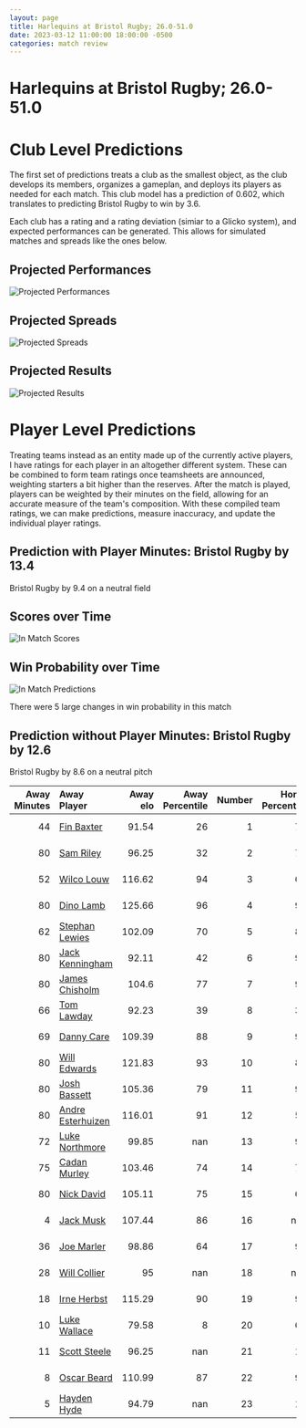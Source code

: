 ```yaml
---  
layout: page  
title: Harlequins at Bristol Rugby; 26.0-51.0  
date: 2023-03-12 11:00:00 18:00:00 -0500  
categories: match review  
---
```

# Harlequins at Bristol Rugby; 26.0-51.0

# Club Level Predictions


The first set of predictions treats a club as the smallest object, as the club develops its members, organizes a gameplan, and deploys its players as needed for each match. This club model has a prediction of 0.602, which translates to predicting Bristol Rugby to win by 3.6.

Each club has a rating and a rating deviation (simiar to a Glicko system), and expected performances can be generated. This allows for simulated matches and spreads like the ones below.
## Projected Performances


![Projected Performances](plots/performances_2023-03-12-BristolRugby-Harlequins.png)
## Projected Spreads


![Projected Spreads](plots/spreads_2023-03-12-BristolRugby-Harlequins.png)
## Projected Results


![Projected Results](plots/resultbar_2023-03-12-BristolRugby-Harlequins.png)
# Player Level Predictions


Treating teams instead as an entity made up of the currently active players, I have ratings for each player in an altogether different system. These can be combined to form team ratings once teamsheets are announced, weighting starters a bit higher than the reserves. After the match is played, players can be weighted by their minutes on the field, allowing for an accurate measure of the team's composition. With these compiled team ratings, we can make predictions, measure inaccuracy, and update the individual player ratings.
## Prediction with Player Minutes: Bristol Rugby by 13.4


Bristol Rugby by 9.4 on a neutral field
## Scores over Time


![In Match Scores](plots/recap_scores_2023-03-12-BristolRugby-Harlequins.png)
## Win Probability over Time


![In Match Predictions](plots/recap_prob_2023-03-12-BristolRugby-Harlequins.png)

There were 5 large changes in win probability in this match
## Prediction without Player Minutes: Bristol Rugby by 12.6


Bristol Rugby by 8.6 on a neutral pitch



|   Away Minutes | Away Player                                                       |   Away elo |   Away Percentile |   Number |   Home Percentile |   Home elo | Home Player                                                   |   Home Minutes |
|---------------:|:------------------------------------------------------------------|-----------:|------------------:|---------:|------------------:|-----------:|:--------------------------------------------------------------|---------------:|
|             44 | [Fin Baxter](..//playerfiles//FinBaxter_cleaned.md)               |      91.54 |                26 |        1 |                73 |     101.69 | [Yann Thomas](..//playerfiles//YannThomas_cleaned.md)         |             57 |
|             80 | [Sam Riley](..//playerfiles//SamRiley_cleaned.md)                 |      96.25 |                32 |        2 |                74 |     101.83 | [Harry Thacker](..//playerfiles//HarryThacker_cleaned.md)     |             55 |
|             52 | [Wilco Louw](..//playerfiles//WilcoLouw_cleaned.md)               |     116.62 |                94 |        3 |                67 |      99.84 | [Max Lahiff](..//playerfiles//MaxLahiff_cleaned.md)           |             57 |
|             80 | [Dino Lamb](..//playerfiles//DinoLamb_cleaned.md)                 |     125.66 |                96 |        4 |                96 |     124.38 | [Joe Batley](..//playerfiles//JoeBatley_cleaned.md)           |             22 |
|             62 | [Stephan Lewies](..//playerfiles//StephanLewies_cleaned.md)       |     102.09 |                70 |        5 |                88 |     112.41 | [Chris Vui](..//playerfiles//ChrisVui_cleaned.md)             |             80 |
|             80 | [Jack Kenningham](..//playerfiles//JackKenningham_cleaned.md)     |      92.11 |                42 |        6 |                97 |     133.71 | [Steven Luatua](..//playerfiles//StevenLuatua_cleaned.md)     |             62 |
|             80 | [James Chisholm](..//playerfiles//JamesChisholm_cleaned.md)       |     104.6  |                77 |        7 |                94 |     120.63 | [Fitz Harding](..//playerfiles//FitzHarding_cleaned.md)       |             66 |
|             66 | [Tom Lawday](..//playerfiles//TomLawday_cleaned.md)               |      92.23 |                39 |        8 |                38 |      92    | [Magnus Bradbury](..//playerfiles//MagnusBradbury_cleaned.md) |             80 |
|             69 | [Danny Care](..//playerfiles//DannyCare_cleaned.md)               |     109.39 |                88 |        9 |                90 |     111.2  | [Harry Randall](..//playerfiles//HarryRandall_cleaned.md)     |             80 |
|             80 | [Will Edwards](..//playerfiles//WillEdwards_cleaned.md)           |     121.83 |                93 |       10 |                85 |     110.58 | [AJ MacGinty](..//playerfiles//AJMacGinty_cleaned.md)         |             37 |
|             80 | [Josh Bassett](..//playerfiles//JoshBassett_cleaned.md)           |     105.36 |                79 |       11 |                95 |     121.89 | [Gabriel Ibitoye](..//playerfiles//GabrielIbitoye_cleaned.md) |             80 |
|             80 | [Andre Esterhuizen](..//playerfiles//AndreEsterhuizen_cleaned.md) |     116.01 |                91 |       12 |                54 |      96.54 | [James Williams](..//playerfiles//JamesWilliams_cleaned.md)   |             80 |
|             72 | [Luke Northmore](..//playerfiles//LukeNorthmore_cleaned.md)       |      99.85 |               nan |       13 |                97 |     129.64 | [Semi Radradra](..//playerfiles//SemiRadradra_cleaned.md)     |             80 |
|             75 | [Cadan Murley](..//playerfiles//CadanMurley_cleaned.md)           |     103.46 |                74 |       14 |                74 |     103.54 | [Ratu Naulago](..//playerfiles//RatuNaulago_cleaned.md)       |             59 |
|             80 | [Nick David](..//playerfiles//NickDavid_cleaned.md)               |     105.11 |                75 |       15 |                69 |     102.17 | [Charles Piutau](..//playerfiles//CharlesPiutau_cleaned.md)   |             80 |
|              4 | [Jack Musk](..//playerfiles//JackMusk_cleaned.md)                 |     107.44 |                86 |       16 |               nan |      97.68 | [Bryan Byrne](..//playerfiles//BryanByrne_cleaned.md)         |             25 |
|             36 | [Joe Marler](..//playerfiles//JoeMarler_cleaned.md)               |      98.86 |                64 |       17 |                97 |     126.44 | [Jake Woolmore](..//playerfiles//JakeWoolmore_cleaned.md)     |             23 |
|             28 | [Will Collier](..//playerfiles//WillCollier_cleaned.md)           |      95    |               nan |       18 |               nan |     100.5  | [George Kloska](..//playerfiles//GeorgeKloska_cleaned.md)     |             23 |
|             18 | [Irne Herbst](..//playerfiles//IrneHerbst_cleaned.md)             |     115.29 |                90 |       19 |                99 |     146.9  | [Joe Joyce](..//playerfiles//JoeJoyce_cleaned.md)             |             58 |
|             10 | [Luke Wallace](..//playerfiles//LukeWallace_cleaned.md)           |      79.58 |                 8 |       20 |                60 |      99.98 | [Jake Heenan](..//playerfiles//JakeHeenan_cleaned.md)         |             18 |
|             11 | [Scott Steele](..//playerfiles//ScottSteele_cleaned.md)           |      96.25 |               nan |       21 |                14 |      82.19 | [Andy Uren](..//playerfiles//AndyUren_cleaned.md)             |             14 |
|              8 | [Oscar Beard](..//playerfiles//OscarBeard_cleaned.md)             |     110.99 |                87 |       22 |                95 |     122.15 | [Sam Bedlow](..//playerfiles//SamBedlow_cleaned.md)           |             43 |
|              5 | [Hayden Hyde](..//playerfiles//HaydenHyde_cleaned.md)             |      94.79 |               nan |       23 |                16 |      89.84 | [Ioan Lloyd](..//playerfiles//IoanLloyd_cleaned.md)           |             21 |

